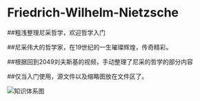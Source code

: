 # Friedrich-Wilhelm-Nietzsche
##粗浅整理尼采哲学，欢迎哲学入门

##尼采伟大的哲学家，在19世纪的一生璀璨辉煌，传奇精彩。

##根据回到2049刘夫斯基的视频，手动整理了尼采的哲学的部分内容

##仅当入门使用，源文件以及缩略图放在文件区了。


![知识体系图](https://github.com/Xier-coda/Friedrich-Wilhelm-Nietzsche/blob/main/%E8%B6%85%E4%BA%BA%E5%B0%BC%E9%87%87.png?raw=true)
